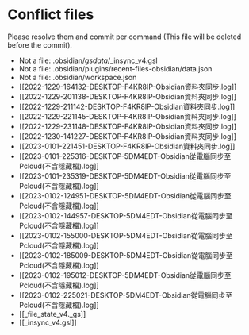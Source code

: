 # Conflict files
Please resolve them and commit per command (This file will be deleted before the commit).
- Not a file: .obsidian/_gsdata_/_insync_v4.gsl
- Not a file: .obsidian/plugins/recent-files-obsidian/data.json
- Not a file: .obsidian/workspace.json
- [[2022-1229-164132-DESKTOP-F4KR8IP-Obsidian資料夾同步.log]]
- [[2022-1229-201138-DESKTOP-F4KR8IP-Obsidian資料夾同步.log]]
- [[2022-1229-211142-DESKTOP-F4KR8IP-Obsidian資料夾同步.log]]
- [[2022-1229-221145-DESKTOP-F4KR8IP-Obsidian資料夾同步.log]]
- [[2022-1229-231148-DESKTOP-F4KR8IP-Obsidian資料夾同步.log]]
- [[2022-1230-141227-DESKTOP-F4KR8IP-Obsidian資料夾同步.log]]
- [[2023-0101-221451-DESKTOP-F4KR8IP-Obsidian資料夾同步.log]]
- [[2023-0101-225316-DESKTOP-5DM4EDT-Obsidian從電腦同步至Pcloud(不含隱藏檔).log]]
- [[2023-0101-235319-DESKTOP-5DM4EDT-Obsidian從電腦同步至Pcloud(不含隱藏檔).log]]
- [[2023-0102-124951-DESKTOP-5DM4EDT-Obsidian從電腦同步至Pcloud(不含隱藏檔).log]]
- [[2023-0102-144957-DESKTOP-5DM4EDT-Obsidian從電腦同步至Pcloud(不含隱藏檔).log]]
- [[2023-0102-155000-DESKTOP-5DM4EDT-Obsidian從電腦同步至Pcloud(不含隱藏檔).log]]
- [[2023-0102-185009-DESKTOP-5DM4EDT-Obsidian從電腦同步至Pcloud(不含隱藏檔).log]]
- [[2023-0102-195012-DESKTOP-5DM4EDT-Obsidian從電腦同步至Pcloud(不含隱藏檔).log]]
- [[2023-0102-225021-DESKTOP-5DM4EDT-Obsidian從電腦同步至Pcloud(不含隱藏檔).log]]
- [[_file_state_v4._gs]]
- [[_insync_v4.gsl]]